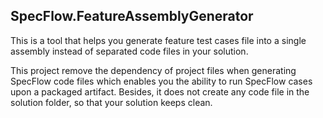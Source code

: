 SpecFlow.FeatureAssemblyGenerator
----------------------

This is a tool that helps you generate feature test cases file into a single assembly instead of separated code files in your solution.

This project remove the dependency of project files when generating SpecFlow code files which enables you the ability to run SpecFlow cases upon a packaged artifact.
Besides, it does not create any code file in the solution folder, so that your solution keeps clean.
 